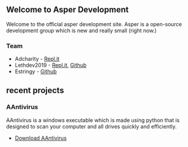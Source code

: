 ## Welcome to Asper Development
Welcome to the official asper development site. Asper is a open-source development group which is new and really small (right now.)
### Team
  - Adcharity - [Repl.it](https://repl.it/@AdCharity)
  - Lethdev2019 - [Repl.it](https://repl.it/@Lethdev2019), [Github](https://github.com/Lethdev2019)
  - Estringy - [Github](https://github.com/etstringy)
## recent projects
### AAntivirus
AAntivirus is a windows executable which is made using python that is designed to scan your computer and all drives quickly and efficiently.

  * [Download AAntivirus](Download)

